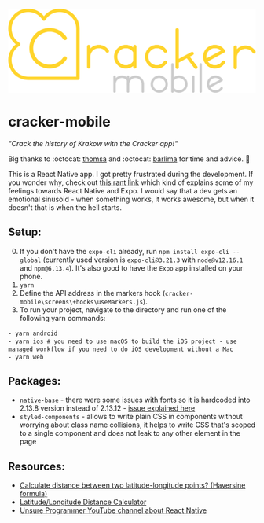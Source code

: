 ![Cracker app logo](/assets/images/logo.svg)

# cracker-mobile

_"Crack the history of Krakow with the Cracker app!"_

Big thanks to :octocat: [thomsa](https://github.com/thomsa) and :octocat: [barlima](https://github.com/barlima) for time and advice. :clap:

This is a React Native app. I got pretty frustrated during the development. If you wonder why, check out [this rant link](https://www.reddit.com/r/reactnative/comments/7syoxz/react_native_is_bad_rant/) which kind of explains some of my feelings towards React Native and Expo. I would say that a dev gets an emotional sinusoid - when something works, it works awesome, but when it doesn't that is when the hell starts.

## Setup:

0. If you don't have the `expo-cli` already, run `npm install expo-cli --global` (currently used version is `expo-cli@3.21.3` with `node@v12.16.1` and `npm@6.13.4`). It's also good to have the `Expo` app installed on your phone.
1. `yarn`
2. Define the API address in the markers hook (`cracker-mobile\screens\+hooks\useMarkers.js`).
3. To run your project, navigate to the directory and run one of the following yarn commands:

```
- yarn android
- yarn ios # you need to use macOS to build the iOS project - use managed workflow if you need to do iOS development without a Mac
- yarn web
```

## Packages:

- `native-base` - there were some issues with fonts so it is hardcoded into 2.13.8 version instead of 2.13.12 - [issue explained here](https://github.com/expo/vector-icons/issues/119)
- `styled-components` - allows to write plain CSS in components without worrying about class name collisions, it helps to write CSS that's scoped to a single component and does not leak to any other element in the page

## Resources:

- [Calculate distance between two latitude-longitude points? (Haversine formula)
  ](https://stackoverflow.com/questions/27928/calculate-distance-between-two-latitude-longitude-points-haversine-formula)
- [Latitude/Longitude Distance Calculator](https://www.nhc.noaa.gov/gccalc.shtml)
- [Unsure Programmer YouTube channel about React Native](https://www.youtube.com/channel/UCiNWv52iO_OAdZ12kslG4Cg/videos)
